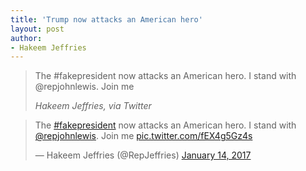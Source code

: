 ```yaml
---
title: 'Trump now attacks an American hero'
layout: post
author:
- Hakeem Jeffries
---
```


> The #fakepresident now attacks an American hero. I stand with @repjohnlewis. Join me
>
> <cite>Hakeem Jeffries, via Twitter</cite>

<blockquote class="twitter-tweet"><p lang="en" dir="ltr">The <a href="https://twitter.com/hashtag/fakepresident?src=hash&amp;ref_src=twsrc%5Etfw">#fakepresident</a> now attacks an American hero. I stand with <a href="https://twitter.com/repjohnlewis?ref_src=twsrc%5Etfw">@repjohnlewis</a>. Join me <a href="https://t.co/fEX4g5Gz4s">pic.twitter.com/fEX4g5Gz4s</a></p>&mdash; Hakeem Jeffries (@RepJeffries) <a href="https://twitter.com/RepJeffries/status/820331121665855488?ref_src=twsrc%5Etfw">January 14, 2017</a></blockquote> <script async src="https://platform.twitter.com/widgets.js" charset="utf-8"></script>
